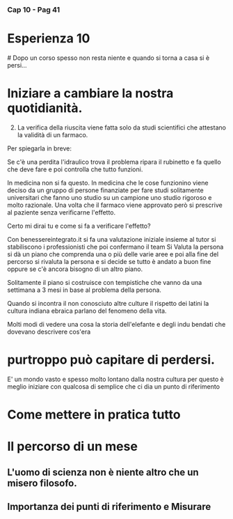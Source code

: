 ### Cap 10 - Pag 41

# Esperienza 10

# Dopo un corso spesso non resta niente e quando si torna a casa si è persi...

# Iniziare a cambiare la nostra quotidianità.


2) La verifica della riuscita viene fatta solo da studi scientifici che attestano la validità di un farmaco.

Per spiegarla in breve:


Se c'è una perdita l'idraulico trova il problema ripara il rubinetto e fa quello che deve fare e poi controlla che tutto funzioni.

In medicina non si fa questo. In medicina che le cose funzionino viene deciso da un gruppo di persone finanziate per fare studi solitamente universitari che fanno uno studio su un campione uno studio rigoroso e molto razionale. Una volta che il farmaco viene approvato però si prescrive al paziente senza verificarne l'effetto.

Certo mi dirai tu e come si fa a verificare l'effetto?

Con benessereintegrato.it si fa una valutazione iniziale insieme al tutor si stabiliscono i professionisti che poi confermano il team
Si Valuta la persona si dà un piano che comprenda una o più delle varie aree e poi alla fine del percorso si rivaluta la persona e si decide se tutto è andato a buon fine oppure se c'è ancora bisogno di un altro piano.

Solitamente il piano si costruisce con tempistiche che vanno da una settimana a 3 mesi in base al problema della persona.


Quando si incontra il non conosciuto altre culture il rispetto dei latini la cultura indiana ebraica parlano del fenomeno della vita. 

Molti modi di vedere una cosa la storia dell'elefante e degli indu bendati che dovevano descrivere cos'era

# purtroppo può capitare di perdersi.
E' un mondo vasto e spesso molto lontano dalla nostra cultura per questo è meglio iniziare con qualcosa di semplice che ci dia un punto di riferimento

# Come mettere in pratica tutto

# Il percorso di un mese 


## L'uomo di scienza non è niente altro che un misero filosofo.

## Importanza dei punti di riferimento e Misurare
<!--stackedit_data:
eyJoaXN0b3J5IjpbMTI2NzM2NzM3OV19
--> 

